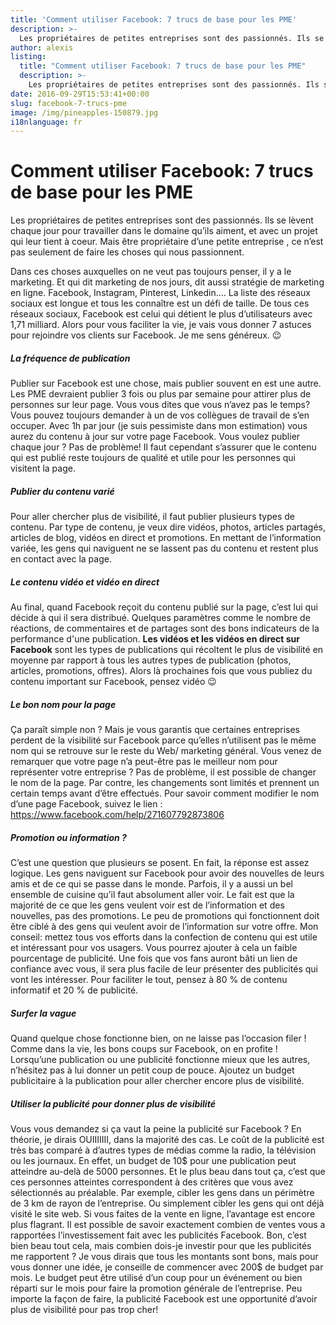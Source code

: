 ```yaml
---
title: 'Comment utiliser Facebook: 7 trucs de base pour les PME'
description: >-
  Les propriétaires de petites entreprises sont des passionnés. Ils se lèvent chaque jour pour travailler dans le domaine qu’ils aiment, et avec un projet qui leur tient à coeur. Mais être propriétaire d’une petite entreprise , ce n’est pas seulement de faire les choses qui nous passionnent.
author: alexis
listing:
  title: "Comment utiliser Facebook: 7 trucs de base pour les PME"
  description: >-
    Les propriétaires de petites entreprises sont des passionnés. Ils se lèvent chaque jour pour travailler dans le domaine qu’ils aiment, et avec un projet qui leur tient à coeur. Mais être propriétaire d’une petite entreprise , ce n’est pas seulement de faire les choses qui nous passionnent.
date: 2016-09-29T15:53:41+00:00
slug: facebook-7-trucs-pme
image: /img/pineapples-150879.jpg
i18nlanguage: fr
---
```


# Comment utiliser Facebook: 7 trucs de base pour les PME

Les propriétaires de petites entreprises sont des passionnés. Ils se lèvent chaque jour pour travailler dans le domaine qu’ils aiment, et avec un projet qui leur tient à coeur. Mais être propriétaire d’une petite entreprise , ce n’est pas seulement de faire les choses qui nous passionnent.

Dans ces choses auxquelles on ne veut pas toujours penser, il y a le marketing. Et qui dit marketing de nos jours, dit aussi stratégie de marketing en ligne. Facebook, Instagram, Pinterest, Linkedin…. La liste des réseaux sociaux est longue et tous les connaître est un défi de taille. De tous ces réseaux sociaux, Facebook est celui qui détient le plus d’utilisateurs avec 1,71 milliard. Alors pour vous faciliter la vie, je vais vous donner 7 astuces pour rejoindre vos clients sur Facebook. Je me sens généreux. 😉

##### La fréquence de publication

Publier sur Facebook est une chose, mais publier souvent en est une autre. Les PME devraient publier 3 fois ou plus par semaine pour attirer plus de personnes sur leur page. Vous vous dites que vous n’avez pas le temps? Vous pouvez toujours demander à un de vos collègues de travail de s’en occuper. Avec 1h par jour (je suis pessimiste dans mon estimation) vous aurez du contenu à jour sur votre page Facebook. Vous voulez publier chaque jour ? Pas de problème! Il faut cependant s’assurer que le contenu qui est publié reste toujours de qualité et utile pour les personnes qui visitent la page.

##### Publier du contenu varié

Pour aller chercher plus de visibilité, il faut publier plusieurs types de contenu. Par type de contenu, je veux dire vidéos, photos, articles partagés, articles de blog, vidéos en direct et promotions. En mettant de l’information variée, les gens qui naviguent ne se lassent pas du contenu et restent plus en contact avec la page.

##### Le contenu vidéo et vidéo en direct

Au final, quand Facebook reçoit du contenu publié sur la page, c’est lui qui décide à qui il sera distribué. Quelques paramètres comme le nombre de réactions, de commentaires et de partages sont des bons indicateurs de la performance d'une publication. **Les vidéos et les vidéos en direct sur Facebook** sont les types de publications qui récoltent le plus de visibilité en moyenne par rapport à tous les autres types de publication (photos, articles, promotions, offres). Alors là prochaines fois que vous publiez du contenu important sur Facebook, pensez vidéo 😉

##### Le bon nom pour la page

Ça paraît simple non ? Mais je vous garantis que certaines entreprises perdent de la visibilité sur Facebook parce qu’elles n’utilisent pas le même nom qui se retrouve sur le reste du Web/ marketing général. Vous venez de remarquer que votre page n’a peut-être pas le meilleur nom pour représenter votre entreprise ? Pas de problème, il est possible de changer le nom de la page. Par contre, les changements sont limités et prennent un certain temps avant d’être effectués. Pour savoir comment modifier le nom d’une page Facebook, suivez le lien : https://www.facebook.com/help/271607792873806

##### Promotion ou information ?

C’est une question que plusieurs se posent. En fait, la réponse est assez logique. Les gens naviguent sur Facebook pour avoir des nouvelles de leurs amis et de ce qui se passe dans le monde. Parfois, il y a aussi un bel ensemble de cuisine qu’il faut absolument aller voir. Le fait est que la majorité de ce que les gens veulent voir est de l’information et des nouvelles, pas des promotions. Le peu de promotions qui fonctionnent doit être ciblé à des gens qui veulent avoir de l’information sur votre offre. Mon conseil: mettez tous vos efforts dans la confection de contenu qui est utile et intéressant pour vos usagers. Vous pourrez ajouter à cela un faible pourcentage de publicité. Une fois que vos fans auront bâti un lien de confiance avec vous, il sera plus facile de leur présenter des publicités qui vont les intéresser. Pour faciliter le tout, pensez à 80 % de contenu informatif et 20 % de publicité.

##### Surfer la vague

Quand quelque chose fonctionne bien, on ne laisse pas l’occasion filer ! Comme dans la vie, les bons coups sur Facebook, on en profite ! Lorsqu’une publication ou une publicité fonctionne mieux que les autres, n’hésitez pas à lui donner un petit coup de pouce. Ajoutez un budget publicitaire à la publication pour aller chercher encore plus de visibilité.

##### Utiliser la publicité pour donner plus de visibilité

Vous vous demandez si ça vaut la peine la publicité sur Facebook ? En théorie, je dirais OUIIIIIII, dans la majorité des cas. Le coût de la publicité est très bas comparé à d’autres types de médias comme la radio, la télévision ou les journaux. En effet, un budget de 10$ pour une publication peut atteindre au-delà de 5000 personnes. Et le plus beau dans tout ça, c’est que ces personnes atteintes correspondent à des critères que vous avez sélectionnés au préalable. Par exemple, cibler les gens dans un périmètre de 3 km de rayon de l’entreprise. Ou simplement cibler les gens qui ont déjà visité le site web. Si vous faites de la vente en ligne, l’avantage est encore plus flagrant. Il est possible de savoir exactement combien de ventes vous a rapportées l’investissement fait avec les publicités Facebook. Bon, c’est bien beau tout cela, mais combien dois-je investir pour que les publicités me rapportent ? Je vous dirais que tous les montants sont bons, mais pour vous donner une idée, je conseille de commencer avec 200$ de budget par mois. Le budget peut être utilisé d’un coup pour un événement ou bien réparti sur le mois pour faire la promotion générale de l’entreprise. Peu importe la façon de faire, la publicité Facebook est une opportunité d’avoir plus de visibilité pour pas trop cher!